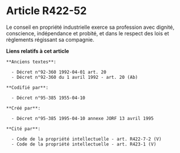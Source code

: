 # Article R422-52

Le conseil en propriété industrielle exerce sa profession avec dignité, conscience, indépendance et probité, et dans le
respect des lois et règlements régissant sa compagnie.

**Liens relatifs à cet article**

	**Anciens textes**:

	  - Décret n°92-360 1992-04-01 art. 20
	  - Décret n°92-360 du 1 avril 1992 - art. 20 (Ab)

	**Codifié par**:

	  - Décret n°95-385 1955-04-10

	**Créé par**:

	  - Décret n°95-385 1995-04-10 annexe JORF 13 avril 1995

	**Cité par**:

	  - Code de la propriété intellectuelle - art. R422-7-2 (V)
	  - Code de la propriété intellectuelle - art. R423-1 (V)
